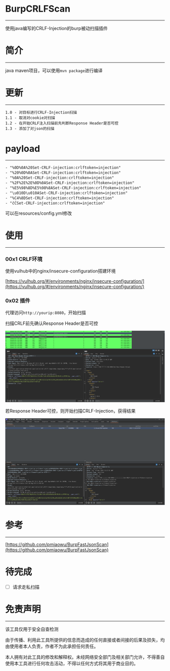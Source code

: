 # BurpCRLFScan

---
使用java编写的CRLF-Injection的burp被动扫描插件
# 简介

---
java maven项目，可以使用`mvn package`进行编译

# 更新

---
```
1.0 - 对目标进行CRLF-Injection扫描
1.1 - 取消对cookie对扫描
1.2 - 在开始CRLF注入扫描前先判断Response Header是否可控
1.3 - 添加了对json的扫描
```

# payload

---
```url
- "%0D%0A%20Set-CRLF-injection:crlftoken=injection"  
- "%20%0D%0ASet-CRLF-injection:crlftoken=injection"  
- "%0A%20Set-CRLF-injection:crlftoken=injection"  
- "%2F%2E%2E%0D%0ASet-CRLF-injection:crlftoken=injection"  
- "%E5%98%8D%E5%98%8ASet-CRLF-injection:crlftoken=injection"
- "\u010D\u010ASet-CRLF-injection:crlftoken=injection"
- "%C4%8DSet-CRLF-injection:crlftoken=injection"
- "čĊSet-CRLF-injection:crlftoken=injection"
```
可以在resources/config.yml修改

# 使用

---

### 00x1 CRLF环境

使用vulhub中的nginx/insecure-configuration搭建环境

[https://vulhub.org/#/environments/nginx/insecure-configuration/](https://vulhub.org/#/environments/nginx/insecure-configuration/)

### 0x02 插件

代理访问`http://yourip:8080`，开始扫描

扫描CRLF前先确认Response Header是否可控

![image-20221126210035.png](https://raw.githubusercontent.com/A0WaQ4/BurpCRLFScan/main/img/image-20221126210035.png)

若Response Header可控，则开始扫描CRLF-Injection，获得结果

![image-20221124231706096](https://raw.githubusercontent.com/A0WaQ4/BurpCRLFScan/main/img/image-20221124231706096.png)


# 参考

---

[https://github.com/pmiaowu/BurpFastJsonScan](https://github.com/pmiaowu/BurpFastJsonScan)

# 待完成

- [ ] 请求走私扫描

# 免责声明

---
该工具仅用于安全自查检测

由于传播、利用此工具所提供的信息而造成的任何直接或者间接的后果及损失，均由使用者本人负责，作者不为此承担任何责任。

本人拥有对此工具的修改和解释权。未经网络安全部门及相关部门允许，不得善自使用本工具进行任何攻击活动，不得以任何方式将其用于商业目的。
